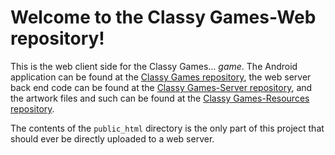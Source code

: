 # Welcome to the Classy Games-Web repository! #
This is the web client side for the Classy Games... *game*. The Android application can be found at the [Classy Games repository](https://github.com/ScootrNova/ClassyGames), the web server back end code can be found at the [Classy Games-Server repository](https://github.com/ScootrNova/ClassyGames-Server), and the artwork files and such can be found at the [Classy Games-Resources repository](https://github.com/ScootrNova/ClassyGames-Resources).

The contents of the `public_html` directory is the only part of this project that should ever be directly uploaded to a web server.